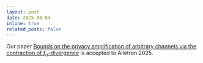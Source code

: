 ```yaml
---
layout: post
date: 2025-08-04
inline: true
related_posts: false
---
```


Our paper [Bounds on the privacy amplification of arbitrary channels via the contraction of $f_\alpha$-divergence](https://arxiv.org/abs/2501.11473) is accepted to Alletron 2025.
